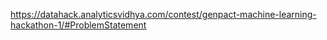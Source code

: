 https://datahack.analyticsvidhya.com/contest/genpact-machine-learning-hackathon-1/#ProblemStatement
